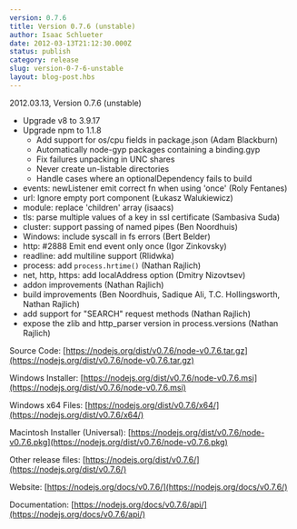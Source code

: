 ```yaml
---
version: 0.7.6
title: Version 0.7.6 (unstable)
author: Isaac Schlueter
date: 2012-03-13T21:12:30.000Z
status: publish
category: release
slug: version-0-7-6-unstable
layout: blog-post.hbs
---
```


2012.03.13, Version 0.7.6 (unstable)

- Upgrade v8 to 3.9.17
- Upgrade npm to 1.1.8
  - Add support for os/cpu fields in package.json (Adam Blackburn)
  - Automatically node-gyp packages containing a binding.gyp
  - Fix failures unpacking in UNC shares
  - Never create un-listable directories
  - Handle cases where an optionalDependency fails to build
- events: newListener emit correct fn when using 'once' (Roly Fentanes)
- url: Ignore empty port component (Łukasz Walukiewicz)
- module: replace 'children' array (isaacs)
- tls: parse multiple values of a key in ssl certificate (Sambasiva Suda)
- cluster: support passing of named pipes (Ben Noordhuis)
- Windows: include syscall in fs errors (Bert Belder)
- http: #2888 Emit end event only once (Igor Zinkovsky)
- readline: add multiline support (Rlidwka)
- process: add `process.hrtime()` (Nathan Rajlich)
- net, http, https: add localAddress option (Dmitry Nizovtsev)
- addon improvements (Nathan Rajlich)
- build improvements (Ben Noordhuis, Sadique Ali, T.C. Hollingsworth, Nathan Rajlich)
- add support for "SEARCH" request methods (Nathan Rajlich)
- expose the zlib and http_parser version in process.versions (Nathan Rajlich)

Source Code: [https://nodejs.org/dist/v0.7.6/node-v0.7.6.tar.gz](https://nodejs.org/dist/v0.7.6/node-v0.7.6.tar.gz)

Windows Installer: [https://nodejs.org/dist/v0.7.6/node-v0.7.6.msi](https://nodejs.org/dist/v0.7.6/node-v0.7.6.msi)

Windows x64 Files: [https://nodejs.org/dist/v0.7.6/x64/](https://nodejs.org/dist/v0.7.6/x64/)

Macintosh Installer (Universal): [https://nodejs.org/dist/v0.7.6/node-v0.7.6.pkg](https://nodejs.org/dist/v0.7.6/node-v0.7.6.pkg)

Other release files: [https://nodejs.org/dist/v0.7.6/](https://nodejs.org/dist/v0.7.6/)

Website: [https://nodejs.org/docs/v0.7.6/](https://nodejs.org/docs/v0.7.6/)

Documentation: [https://nodejs.org/docs/v0.7.6/api/](https://nodejs.org/docs/v0.7.6/api/)
